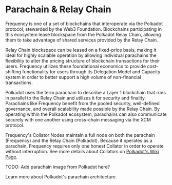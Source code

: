 # Parachain & Relay Chain

Frequency is one of a set of blockchains that interoperate via the Polkadot protocol, stewarded by the Web3 Foundation.
Blockchains participating in this ecosystem lease blockspace from the Polkadot Relay Chain, allowing them to take advantage of shared services provided by the Relay Chain.

Relay Chain blockspace can be leased on a fixed-price basis, making it ideal for highly scalable operation by allowing individual parachains the flexibility to alter the pricing structure of blockchain transactions for their users.
Frequency utilizes these foundational economics to provide cost-shifting functionality for users through its Delegation Model and Capacity system in order to better support a high volume of non-financial transactions.

Polkadot uses the term parachain to describe a Layer 1 blockchain that runs in parallel to the Relay Chain and utilizes it for security and finality.
Parachains like Frequency benefit from the pooled security, well-defined governance, and overall scalability made possible by the Relay Chain.
By operating within the Polkadot ecosystem, parachains can also communicate securely with one another using cross-chain messaging via the XCM protocol.

Frequency's Collator Nodes maintain a full node on both the parachain (Frequency) and the Relay Chain (Polkadot).
Because it operates as a parachain, Frequency requires only one honest Collator in order to operate without interruption.
See more details about Collators on [Polkadot's Wiki Page](https://wiki.polkadot.network/docs/learn-collator).

TODO: Add parachain image from Polkadot here?

Learn more about Polkadot's parachain architecture.
